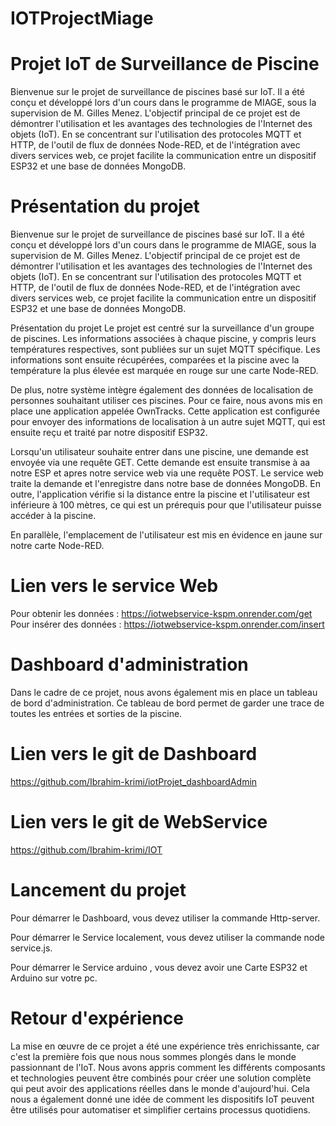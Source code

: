 # IOTProjectMiage
# Projet IoT de Surveillance de Piscine

Bienvenue sur le projet de surveillance de piscines basé sur IoT. Il a été conçu et développé lors d'un cours dans le programme de MIAGE, sous la supervision de M. Gilles Menez. L'objectif principal de ce projet est de démontrer l'utilisation et les avantages des technologies de l'Internet des objets (IoT). En se concentrant sur l'utilisation des protocoles MQTT et HTTP, de l'outil de flux de données Node-RED, et de l'intégration avec divers services web, ce projet facilite la communication entre un dispositif ESP32 et une base de données MongoDB.

# Présentation du projet

Bienvenue sur le projet de surveillance de piscines basé sur IoT. Il a été conçu et développé lors d'un cours dans le programme de MIAGE, sous la supervision de M. Gilles Menez. L'objectif principal de ce projet est de démontrer l'utilisation et les avantages des technologies de l'Internet des objets (IoT). En se concentrant sur l'utilisation des protocoles MQTT et HTTP, de l'outil de flux de données Node-RED, et de l'intégration avec divers services web, ce projet facilite la communication entre un dispositif ESP32 et une base de données MongoDB.

Présentation du projet
Le projet est centré sur la surveillance d'un groupe de piscines. Les informations associées à chaque piscine, y compris leurs températures respectives, sont publiées sur un sujet MQTT spécifique. Les informations sont ensuite récupérées, comparées et la piscine avec la température la plus élevée est marquée en rouge sur une carte Node-RED.

De plus, notre système intègre également des données de localisation de personnes souhaitant utiliser ces piscines. Pour ce faire, nous avons mis en place une application appelée OwnTracks. Cette application est configurée pour envoyer des informations de localisation à un autre sujet MQTT, qui est ensuite reçu et traité par notre dispositif ESP32.

Lorsqu'un utilisateur souhaite entrer dans une piscine, une demande est envoyée via une requête GET. Cette demande est ensuite transmise à aa notre ESP et apres notre service web via une requête POST. Le service web traite la demande et l'enregistre dans notre base de données MongoDB. En outre, l'application vérifie si la distance entre la piscine et l'utilisateur est inférieure à 100 mètres, ce qui est un prérequis pour que l'utilisateur puisse accéder à la piscine.

En parallèle, l'emplacement de l'utilisateur est mis en évidence en jaune sur notre carte Node-RED.

# Lien vers le service Web
Pour obtenir les données : https://iotwebservice-kspm.onrender.com/get
Pour insérer des données : https://iotwebservice-kspm.onrender.com/insert


# Dashboard d'administration

Dans le cadre de ce projet, nous avons également mis en place un tableau de bord d'administration. Ce tableau de bord permet de garder une trace de toutes les entrées et sorties de la piscine.

# Lien vers le git de Dashboard

https://github.com/Ibrahim-krimi/iotProjet_dashboardAdmin

# Lien vers le git de WebService

https://github.com/Ibrahim-krimi/IOT


# Lancement du projet

Pour démarrer le Dashboard, vous devez utiliser la commande Http-server.

Pour démarrer le Service localement, vous devez utiliser la commande node service.js.

Pour démarrer le Service arduino , vous devez avoir une Carte ESP32 et Arduino sur votre pc.


# Retour d'expérience

La mise en œuvre de ce projet a été une expérience très enrichissante, car c'est la première fois que nous nous sommes plongés dans le monde passionnant de l'IoT. Nous avons appris comment les différents composants et technologies peuvent être combinés pour créer une solution complète qui peut avoir des applications réelles dans le monde d'aujourd'hui. Cela nous a également donné une idée de comment les dispositifs IoT peuvent être utilisés pour automatiser et simplifier certains processus quotidiens.

